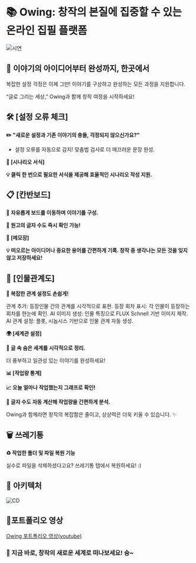 # 📚 Owing: 창작의 본질에 집중할 수 있는 온라인 집필 플랫폼
![시연](https://github.com/user-attachments/assets/e65e3dd3-621f-452f-ac08-0340b0fe6c0e)

## 🎨 이야기의 아이디어부터 완성까지, 한곳에서

복잡한 설정 걱정은 이제 그만! 이야기를 구상하고 완성하는 모든 과정을 지원합니다.

“글로 그리는 세상,” Owing과 함께 창작 여정을 시작하세요!

## 🛠️ [설정 오류 체크]

**✏️ "새로운 설정과 기존 이야기의 충돌, 걱정되지 않으신가요?"**

- 설정 오류를 자동으로 감지!
맞춤법 검사로 더 매끄러운 문장 완성.

**📜 [시나리오 서식]**

**💡 클릭 한 번으로 필요한 서식을 제공해 효율적인 시나리오 작성 지원.**

## 📋 [칸반보드]

**📌 자유롭게 보드를 이동하며 이야기를 구성.**

**🔢 원고의 글자 수도 즉시 확인 가능!**

**📝 [메모장]**

**💡 떠오르는 아이디어나 중요한 용어를 간편하게 기록. 창작 중 생각나는 모든 것을 잊지 않고 저장하세요!**

## 👥 [인물관계도]

**📌 복잡한 관계 설정도 손쉽게!**

관계 추가: 등장인물 간의 관계를 시각적으로 표현.
등장 회차 표시: 각 인물이 등장하는 회차를 한눈에 확인.
AI 이미지 생성: 인물 특징으로 FLUX Schnell 기반 이미지 제작.
AI 관계 설정: 플롯, 시놉시스 기반으로 인물 관계 자동 생성.

**🌍 [세계관 설정]**

**📖 글 속 숨은 세계를 시각적으로 정리.**

더 풍부하고 일관성 있는 이야기를 완성하세요!

**📊 [작업량 통계]**

**📈 오늘 얼마나 작업했는지 그래프로 확인!**

**🔢 글자 수도 자동 계산해 작업량을 간편하게 분석.**

Owing과 함께라면 창작의 복잡함은 줄이고, 상상력은 더욱 키울 수 있습니다. ✨

## 🗑️ 쓰레기통

**♻️ 작업한 폴더 및 파일 복원 기능**

실수로 파일을 삭제하셨다고요? 쓰레기통 탭에서 복원하세요! :)

## 📐 아키텍처

![CD](https://github.com/user-attachments/assets/b227075d-3111-448b-8a07-a47620fb2808)

## 🎥포트폴리오 영상
[Owing 포트폴리오 영상(youtube)](https://youtu.be/I9v_wjMwto4)

### 🌟 지금 바로, 창작의 새로운 세계로 떠나보세요! 슝~
